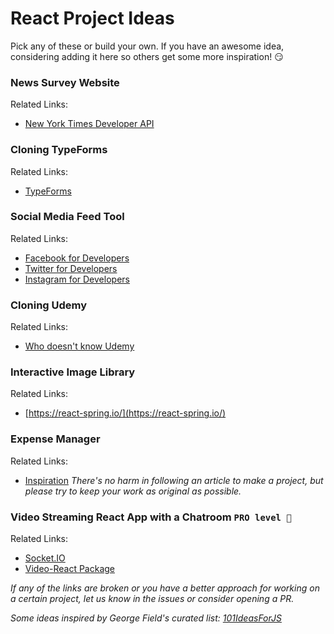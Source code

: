 # React Project Ideas

Pick any of these or build your own. If you have an awesome idea, considering adding it here so others get some more inspiration! 😏

### News Survey Website

Related Links:

- [New York Times Developer API](https://developer.nytimes.com/)

### Cloning TypeForms

Related Links:

- [TypeForms](https://www.typeform.com/)

### Social Media Feed Tool

Related Links:

- [Facebook for Developers](https://developers.facebook.com/)
- [Twitter for Developers](https://developers.facebook.com/)
- [Instagram for Developers](https://www.instagram.com/developer/)

### Cloning Udemy

Related Links:

- [Who doesn't know Udemy](https://www.udemy.com/)

### Interactive Image Library

Related Links:

- [https://react-spring.io/](https://react-spring.io/)

### Expense Manager

Related Links:

- [Inspiration](https://blog.cloudboost.io/creating-your-first-mern-stack-application-b6604d12e4d3)
  _There's no harm in following an article to make a project, but please try to keep your work as original as possible._

### Video Streaming React App with a Chatroom `PRO level 💪`

Related Links:

- [Socket.IO](http://socket.io/)
- [Video-React Package](https://github.com/video-react/video-react)



_If any of the links are broken or you have a better approach for working on a certain project, let us know in the issues or consider opening a PR._

_Some ideas inspired by George Field's curated list: [101IdeasForJS](https://101javascriptprojects.com/)_
